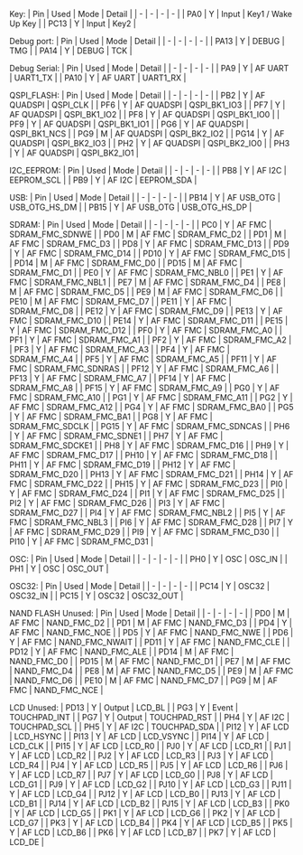 
Key:
| Pin | Used | Mode | Detail |
| - | - | - | - |
| PA0 | Y | Input | Key1 / Wake Up Key |
| PC13 | Y | Input | Key2 |

Debug port:
| Pin | Used | Mode | Detail |
| - | - | - | - |
| PA13 | Y | DEBUG | TMG |
| PA14 | Y | DEBUG | TCK |

Debug Serial:
| Pin | Used | Mode | Detail |
| - | - | - | - |
| PA9 | Y | AF UART | UART1_TX |
| PA10 | Y | AF UART | UART1_RX |

QSPI_FLASH:
| Pin | Used | Mode | Detail |
| - | - | - | - |
| PB2 | Y | AF QUADSPI | QSPI_CLK |
| PF6 | Y | AF QUADSPI | QSPI_BK1_IO3 |
| PF7 | Y | AF QUADSPI | QSPI_BK1_IO2 |
| PF8 | Y | AF QUADSPI | QSPI_BK1_IO0 |
| PF9 | Y | AF QUADSPI | QSPI_BK1_IO1 |
| PG6 | Y | AF QUADSPI | QSPI_BK1_NCS |
| PG9 | M | AF QUADSPI | QSPI_BK2_IO2 |
| PG14 | Y | AF QUADSPI | QSPI_BK2_IO3 |
| PH2 | Y | AF QUADSPI | QSPI_BK2_IO0 |
| PH3 | Y | AF QUADSPI | QSPI_BK2_IO1 |

I2C_EEPROM:
| Pin | Used | Mode | Detail |
| - | - | - | - |
| PB8 | Y | AF I2C | EEPROM_SCL |
| PB9 | Y | AF I2C | EEPROM_SDA |

USB:
| Pin | Used | Mode | Detail |
| - | - | - | - |
| PB14 | Y | AF USB_OTG | USB_OTG_HS_DM |
| PB15 | Y | AF USB_OTG | USB_OTG_HS_DP |

SDRAM:
| Pin | Used | Mode | Detail |
| - | - | - | - |
| PC0 | Y | AF FMC | SDRAM_FMC_SDNWE |
| PD0 | M | AF FMC | SDRAM_FMC_D2 |
| PD1 | M | AF FMC | SDRAM_FMC_D3 |
| PD8 | Y | AF FMC | SDRAM_FMC_D13 |
| PD9 | Y | AF FMC | SDRAM_FMC_D14 |
| PD10 | Y | AF FMC | SDRAM_FMC_D15 |
| PD14 | M | AF FMC | SDRAM_FMC_D0 |
| PD15 | M | AF FMC | SDRAM_FMC_D1 |
| PE0 | Y | AF FMC | SDRAM_FMC_NBL0 |
| PE1 | Y | AF FMC | SDRAM_FMC_NBL1 |
| PE7 | M | AF FMC | SDRAM_FMC_D4 |
| PE8 | M | AF FMC | SDRAM_FMC_D5 |
| PE9 | M | AF FMC | SDRAM_FMC_D6 |
| PE10 | M | AF FMC | SDRAM_FMC_D7 |
| PE11 | Y | AF FMC | SDRAM_FMC_D8 |
| PE12 | Y | AF FMC | SDRAM_FMC_D9 |
| PE13 | Y | AF FMC | SDRAM_FMC_D10 |
| PE14 | Y | AF FMC | SDRAM_FMC_D11 |
| PE15 | Y | AF FMC | SDRAM_FMC_D12 |
| PF0 | Y | AF FMC | SDRAM_FMC_A0 |
| PF1 | Y | AF FMC | SDRAM_FMC_A1 |
| PF2 | Y | AF FMC | SDRAM_FMC_A2 |
| PF3 | Y | AF FMC | SDRAM_FMC_A3 |
| PF4 | Y | AF FMC | SDRAM_FMC_A4 |
| PF5 | Y | AF FMC | SDRAM_FMC_A5 |
| PF11 | Y | AF FMC | SDRAM_FMC_SDNRAS |
| PF12 | Y | AF FMC | SDRAM_FMC_A6 |
| PF13 | Y | AF FMC | SDRAM_FMC_A7 |
| PF14 | Y | AF FMC | SDRAM_FMC_A8 |
| PF15 | Y | AF FMC | SDRAM_FMC_A9 |
| PG0 | Y | AF FMC | SDRAM_FMC_A10 |
| PG1 | Y | AF FMC | SDRAM_FMC_A11 |
| PG2 | Y | AF FMC | SDRAM_FMC_A12 |
| PG4 | Y | AF FMC | SDRAM_FMC_BA0 |
| PG5 | Y | AF FMC | SDRAM_FMC_BA1 |
| PG8 | Y | AF FMC | SDRAM_FMC_SDCLK |
| PG15 | Y | AF FMC | SDRAM_FMC_SDNCAS |
| PH6 | Y | AF FMC | SDRAM_FMC_SDNE1 |
| PH7 | Y | AF FMC | SDRAM_FMC_SDCKE1 |
| PH8 | Y | AF FMC | SDRAM_FMC_D16 |
| PH9 | Y | AF FMC | SDRAM_FMC_D17 |
| PH10 | Y | AF FMC | SDRAM_FMC_D18 |
| PH11 | Y | AF FMC | SDRAM_FMC_D19 |
| PH12 | Y | AF FMC | SDRAM_FMC_D20 |
| PH13 | Y | AF FMC | SDRAM_FMC_D21 |
| PH14 | Y | AF FMC | SDRAM_FMC_D22 |
| PH15 | Y | AF FMC | SDRAM_FMC_D23 |
| PI0 | Y | AF FMC | SDRAM_FMC_D24 |
| PI1 | Y | AF FMC | SDRAM_FMC_D25 |
| PI2 | Y | AF FMC | SDRAM_FMC_D26 |
| PI3 | Y | AF FMC | SDRAM_FMC_D27 |
| PI4 | Y | AF FMC | SDRAM_FMC_NBL2 |
| PI5 | Y | AF FMC | SDRAM_FMC_NBL3 |
| PI6 | Y | AF FMC | SDRAM_FMC_D28 |
| PI7 | Y | AF FMC | SDRAM_FMC_D29 |
| PI9 | Y | AF FMC | SDRAM_FMC_D30 |
| PI10 | Y | AF FMC | SDRAM_FMC_D31 |

OSC:
| Pin | Used | Mode | Detail |
| - | - | - | - |
| PH0 | Y | OSC | OSC_IN |
| PH1 | Y | OSC | OSC_OUT |

OSC32:
| Pin | Used | Mode | Detail |
| - | - | - | - |
| PC14 | Y | OSC32 | OSC32_IN |
| PC15 | Y | OSC32 | OSC32_OUT |

NAND FLASH Unused:
| Pin | Used | Mode | Detail |
| - | - | - | - |
| PD0 | M | AF FMC | NAND_FMC_D2 |
| PD1 | M | AF FMC | NAND_FMC_D3 |
| PD4 | Y | AF FMC | NAND_FMC_NOE |
| PD5 | Y | AF FMC | NAND_FMC_NWE |
| PD6 | Y | AF FMC | NAND_FMC_NWAIT |
| PD11 | Y | AF FMC | NAND_FMC_CLE |
| PD12 | Y | AF FMC | NAND_FMC_ALE |
| PD14 | M | AF FMC | NAND_FMC_D0 |
| PD15 | M | AF FMC | NAND_FMC_D1 |
| PE7 | M | AF FMC | NAND_FMC_D4 |
| PE8 | M | AF FMC | NAND_FMC_D5 |
| PE9 | M | AF FMC | NAND_FMC_D6 |
| PE10 | M | AF FMC | NAND_FMC_D7 |
| PG9 | M | AF FMC | NAND_FMC_NCE |

LCD Unused:
| PD13 | Y | Output | LCD_BL |
| PG3 | Y | Event | TOUCHPAD_INT |
| PG7 | Y | Output | TOUCHPAD_RST |
| PH4 | Y | AF I2C | TOUCHPAD_SCL |
| PH5 | Y | AF I2C | TOUCHPAD_SDA |
| PI12 | Y | AF LCD | LCD_HSYNC |
| PI13 | Y | AF LCD | LCD_VSYNC |
| PI14 | Y | AF LCD | LCD_CLK |
| PI15 | Y | AF LCD | LCD_R0 |
| PJ0 | Y | AF LCD | LCD_R1 |
| PJ1 | Y | AF LCD | LCD_R2 |
| PJ2 | Y | AF LCD | LCD_R3 |
| PJ3 | Y | AF LCD | LCD_R4 |
| PJ4 | Y | AF LCD | LCD_R5 |
| PJ5 | Y | AF LCD | LCD_R6 |
| PJ6 | Y | AF LCD | LCD_R7 |
| PJ7 | Y | AF LCD | LCD_G0 |
| PJ8 | Y | AF LCD | LCD_G1 |
| PJ9 | Y | AF LCD | LCD_G2 |
| PJ10 | Y | AF LCD | LCD_G3 |
| PJ11 | Y | AF LCD | LCD_G4 |
| PJ12 | Y | AF LCD | LCD_B0 |
| PJ13 | Y | AF LCD | LCD_B1 |
| PJ14 | Y | AF LCD | LCD_B2 |
| PJ15 | Y | AF LCD | LCD_B3 |
| PK0 | Y | AF LCD | LCD_G5 |
| PK1 | Y | AF LCD | LCD_G6 |
| PK2 | Y | AF LCD | LCD_G7 |
| PK3 | Y | AF LCD | LCD_B4 |
| PK4 | Y | AF LCD | LCD_B5 |
| PK5 | Y | AF LCD | LCD_B6 |
| PK6 | Y | AF LCD | LCD_B7 |
| PK7 | Y | AF LCD | LCD_DE |